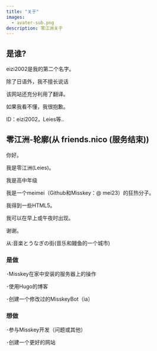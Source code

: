 ```yaml
---
title: "关于"
images: 
  - avater-sub.png
description: 零江洲关于
---
```


## 是谁?

eizi2002是我的第二个名字。

除了日语外，我不擅长说话

该网站还充分利用了翻译。

如果我看不懂，我很抱歉。

ID：eizi2002，Leies等..

## 零江洲-轮廓(从 friends.nico (服务结束))

你好。

我是零江洲(Leies)。

我是高中年级

我是一个meimei（Github和Misskey：@ mei23）的狂热分子。

我得到一些HTML5。


我可以在早上或午夜时出现。

谢谢。

从:音楽とうなぎの街(音乐和鳗鱼的一个城市)

### 是做
･Misskey在家中安装的服务器上的操作

･使用Hugo的博客

･创建一个修改过的MisskeyBot（ia）


### 想做
･参与Misskey开发（问题或其他）

･创建一个更好的网站